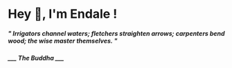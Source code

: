 <h1 title="head"> Hey 👋, I'm Endale !</h1>

**<h5><i>" Irrigators channel waters; fletchers straighten arrows; carpenters bend wood; the wise master themselves. "</i></h5>**

*<b>___ The Buddha ___</b>*
